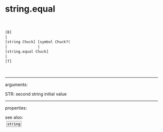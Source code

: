 # string.equal

```


[B]
|
[string Chuck] [symbol Chuck?(
|              |
[string.equal Chuck]
|
[T]

            
```
---
arguments:

STR: second string initial value<br>

---
properties:


see also:<br>
![string](img/object_string.png)
